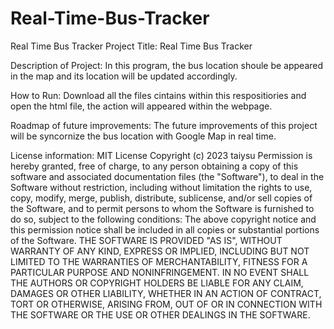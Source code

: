 # Real-Time-Bus-Tracker
Real Time Bus Tracker
Project Title: Real Time Bus Tracker

Description of Project: In this program, the bus location shoule be appeared in the map and its location will be updated accordingly.

How to Run: Download all the files cintains within this respositiories and open the html file, the action will appeared within the webpage.

Roadmap of future improvements: The future improvements of this project will be syncornize the bus location with Google Map in real time. 

License information: MIT License Copyright (c) 2023 taiysu Permission is hereby granted, free of charge, to any person obtaining a copy of this software and associated documentation files (the "Software"), to deal in the Software without restriction, including without limitation the rights to use, copy, modify, merge, publish, distribute, sublicense, and/or sell copies of the Software, and to permit persons to whom the Software is furnished to do so, subject to the following conditions: The above copyright notice and this permission notice shall be included in all copies or substantial portions of the Software. THE SOFTWARE IS PROVIDED "AS IS", WITHOUT WARRANTY OF ANY KIND, EXPRESS OR IMPLIED, INCLUDING BUT NOT LIMITED TO THE WARRANTIES OF MERCHANTABILITY, FITNESS FOR A PARTICULAR PURPOSE AND NONINFRINGEMENT. IN NO EVENT SHALL THE AUTHORS OR COPYRIGHT HOLDERS BE LIABLE FOR ANY CLAIM, DAMAGES OR OTHER LIABILITY, WHETHER IN AN ACTION OF CONTRACT, TORT OR OTHERWISE, ARISING FROM, OUT OF OR IN CONNECTION WITH THE SOFTWARE OR THE USE OR OTHER DEALINGS IN THE SOFTWARE.
